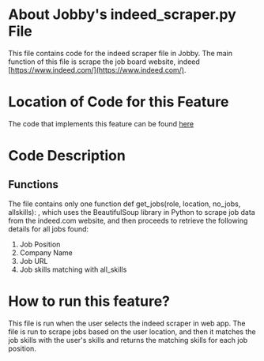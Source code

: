 # About Jobby's indeed_scraper.py File
This file contains code for the indeed scraper file in Jobby. The main function of this file is scrape the job board website, indeed [https://www.indeed.com/](https://www.indeed.com/).

# Location of Code for this Feature
The code that implements this feature can be found [here](https://github.com/sak007/Jobby/blob/main/code/Scraper/indeed_scraper.py)

# Code Description
## Functions

The file contains only one function 
def get_jobs(role, location, no_jobs, allskills):
, which uses the BeautifulSoup library in Python to scrape job data from the indeed.com website, and then proceeds to retrieve the following details for all jobs found:

1. Job Position
2. Company Name
3. Job URL
4. Job skills matching with all_skills

# How to run this feature?
This file is run when the user selects the indeed scraper in web app. The file is run to scrape jobs based on the user location, and then it matches the job skills with the user's skills and returns the matching skills for each job position. 
